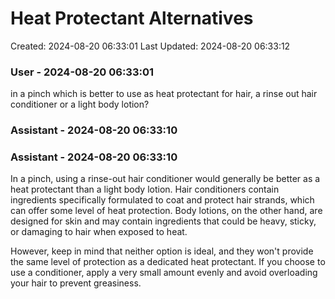 # Heat Protectant Alternatives

Created: 2024-08-20 06:33:01
Last Updated: 2024-08-20 06:33:12

### User - 2024-08-20 06:33:01

in a pinch which is better to use as heat protectant for hair, a  rinse out hair conditioner or a light body lotion?

### Assistant - 2024-08-20 06:33:10



### Assistant - 2024-08-20 06:33:10

In a pinch, using a rinse-out hair conditioner would generally be better as a heat protectant than a light body lotion. Hair conditioners contain ingredients specifically formulated to coat and protect hair strands, which can offer some level of heat protection. Body lotions, on the other hand, are designed for skin and may contain ingredients that could be heavy, sticky, or damaging to hair when exposed to heat.

However, keep in mind that neither option is ideal, and they won't provide the same level of protection as a dedicated heat protectant. If you choose to use a conditioner, apply a very small amount evenly and avoid overloading your hair to prevent greasiness.

